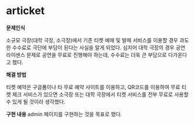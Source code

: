 # articket
**문제인식**

 소규모 극장(대학 극장, 소극장)에서 기존 티켓 예매 및 발매 서비스를 이용할 경우 과도한 수수료로 극단에 부담이 된다는 사실을 알게 되었다. 심지어 대학 극장의 경우 공연 라이센스 문제로 공연을 무료로 진행해야 하는데, 수수료는 더욱 큰 부담으로 다가온다고 했다.

**해결 방법**

 티켓 예약은 구글폼이나 타 무료 예약 사이트를 이용하고, QR코드를 이용하여 무료 티켓 체크 서비스가 있으면 소극장 또는 대학 극장에서 티켓 서비스를 전부 무료로 사용할 수 있게 될 것이라 생각했다.
 
 **구현 내용**
  admin 페이지를 구현하는 것을 목표로 했다.
